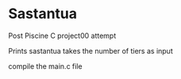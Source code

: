 # Sastantua
  Post Piscine C project00 attempt
  
  Prints sastantua
  takes the number of tiers as input
  
  compile the main.c file
